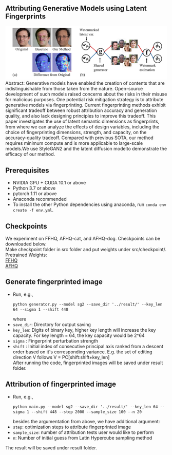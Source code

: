 ## Attributing Generative Models using Latent Fingerprints

![Teaser image](./image/fig1.png)
Abstract: Generative models have enabled the creation of
contents that are indistinguishable from those
taken from the nature. Open-source development
of such models raised concerns about the risks
in their misuse for malicious purposes. One potential risk mitigation strategy is to attribute generative models via fingerprinting. Current fingerprinting methods exhibit significant tradeoff
between robust attribution accuracy and generation quality, and also lack designing principles
to improve this tradeoff. This paper investigates
the use of latent semantic dimensions as fingerprints, from where we can analyze the effects of
design variables, including the choice of fingerprinting dimensions, strength, and capacity, on the accuracy-quality tradeoff. Compared with previous SOTA, our method requires minimum compute and is more applicable to large-scale models.We use StyleGAN2 and the latent diffusion modelto demonstrate the efficacy of our method.

## Prerequisites

- NVIDIA GPU + CUDA 10.1 or above
- Python 3.7 or above
- pytorch 1.11 or above
- Anaconda recommended
- To install the other Python dependencies using anaconda, run `conda env create -f env.yml`.

## Checkpoints

We experiment on FFHQ, AFHQ-cat, and AFHQ-dog. 
Checkpoints can be downloaded below.\
Make checkpoint folder in src folder and put weights under src/checkpoint/.\
Pretrained Weights:\
[FFHQ](https://github.com/rosinality/stylegan2-pytorch)\
[AFHQ](https://github.com/NVlabs/stylegan2-ada)

## Generate fingerprinted image

- Run, e.g.,
  ```
  python generator.py --model sg2 --save_dir '../result/' --key_len 64 --sigma 1 --shift 448
  ```
  where
- `save_dir`: Directory for output saving
- `key_len`: Digits of binary key, higher key length will increase the key capacity. For key length = 64, the key capacity would be 2^64
- `sigma` : Fingerprint perturbation strength
- `shift` : Initial index of consecutive principal axis ranked from a descent order based on it's corresponding variance. 
E.g. the set of editing direction V follows V = PC[shift:shift+key_len]  
After running the code, fingerprinted images will be saved under result folder. 

## Attribution of fingerprinted image

- Run, e.g.,
  ```
  python main.py --model sg2 --save_dir '../result/' --key_len 64 --sigma 1 --shift 448 --step 2000 --sample_size 100 --n 20
  ```
  besides the argumentation from above, we have additional argument:
- `step`: optimization steps to attribute fingerprinted image
- `sample_size`: number of attribution tests user would like to perform
- `n`: Number of initial guess from Latin Hypercube sampling method

The result will be saved under result folder.


